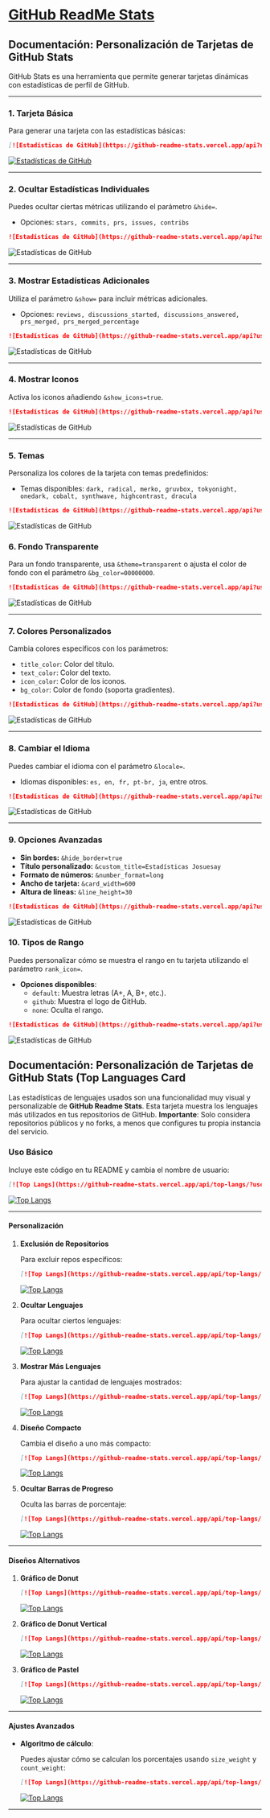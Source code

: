 # [GitHub ReadMe Stats](https://github.com/anuraghazra/github-readme-stats "GitHub Readme Stats")

## Documentación: Personalización de Tarjetas de GitHub Stats

GitHub Stats es una herramienta que permite generar tarjetas dinámicas con estadísticas de perfil de GitHub.

---

### **1. Tarjeta Básica**

Para generar una tarjeta con las estadísticas básicas:

```markdown
[![Estadísticas de GitHub](https://github-readme-stats.vercel.app/api?username=josuesay)](https://github.com/anuraghazra/github-readme-stats)
```

[![Estadísticas de GitHub](https://github-readme-stats.vercel.app/api?username=josuesay)](https://github.com/anuraghazra/github-readme-stats)

---

### **2. Ocultar Estadísticas Individuales**

Puedes ocultar ciertas métricas utilizando el parámetro `&hide=`.

- Opciones: `stars, commits, prs, issues, contribs`

```markdown
![Estadísticas de GitHub](https://github-readme-stats.vercel.app/api?username=josuesay&hide=contribs,prs)
```

![Estadísticas de GitHub](https://github-readme-stats.vercel.app/api?username=josuesay&hide=contribs,prs)

---

### **3. Mostrar Estadísticas Adicionales**

Utiliza el parámetro `&show=` para incluir métricas adicionales.

- Opciones: `reviews, discussions_started, discussions_answered, prs_merged, prs_merged_percentage`

```markdown
![Estadísticas de GitHub](https://github-readme-stats.vercel.app/api?username=josuesay&show=reviews,prs_merged,prs_merged_percentage)
```

![Estadísticas de GitHub](https://github-readme-stats.vercel.app/api?username=josuesay&show=reviews,prs_merged,prs_merged_percentage)

---

### **4. Mostrar Iconos**

Activa los iconos añadiendo `&show_icons=true`.

```markdown
![Estadísticas de GitHub](https://github-readme-stats.vercel.app/api?username=josuesay&show_icons=true)
```

![Estadísticas de GitHub](https://github-readme-stats.vercel.app/api?username=josuesay&show_icons=true)

---

### **5. Temas**

Personaliza los colores de la tarjeta con temas predefinidos:

- Temas disponibles: `dark, radical, merko, gruvbox, tokyonight, onedark, cobalt, synthwave, highcontrast, dracula`

```markdown
![Estadísticas de GitHub](https://github-readme-stats.vercel.app/api?username=josuesay&theme=radical&show_icons=true)
```

![Estadísticas de GitHub](https://github-readme-stats.vercel.app/api?username=josuesay&theme=radical&show_icons=true)

### **6. Fondo Transparente**

Para un fondo transparente, usa `&theme=transparent` o ajusta el color de fondo con el parámetro `&bg_color=00000000`.

```markdown
![Estadísticas de GitHub](https://github-readme-stats.vercel.app/api?username=josuesay&theme=transparent)
```

![Estadísticas de GitHub](https://github-readme-stats.vercel.app/api?username=josuesay&theme=transparent)

---

### **7. Colores Personalizados**

Cambia colores específicos con los parámetros:

- `title_color`: Color del título.
- `text_color`: Color del texto.
- `icon_color`: Color de los iconos.
- `bg_color`: Color de fondo (soporta gradientes).

```markdown
![Estadísticas de GitHub](https://github-readme-stats.vercel.app/api?username=josuesay&title_color=ff5733&text_color=ffffff&icon_color=00ff00&bg_color=45,000000,1e90ff)
```

![Estadísticas de GitHub](https://github-readme-stats.vercel.app/api?username=josuesay&title_color=ff5733&text_color=ffffff&icon_color=00ff00&bg_color=45,000000,1e90ff)

---

### **8. Cambiar el Idioma**

Puedes cambiar el idioma con el parámetro `&locale=`.

- Idiomas disponibles: `es, en, fr, pt-br, ja`, entre otros.

```markdown
![Estadísticas de GitHub](https://github-readme-stats.vercel.app/api?username=josuesay&locale=es)
```

![Estadísticas de GitHub](https://github-readme-stats.vercel.app/api?username=josuesay&locale=es)

---

### **9. Opciones Avanzadas**

- **Sin bordes:** `&hide_border=true`
- **Título personalizado:** `&custom_title=Estadísticas Josuesay`
- **Formato de números:** `&number_format=long`
- **Ancho de tarjeta:** `&card_width=600`
- **Altura de líneas:** `&line_height=30`

```markdown
![Estadísticas de GitHub](https://github-readme-stats.vercel.app/api?username=josuesay&hide_border=true&custom_title=Estadísticas%20Josuesay&line_height=30)
```

![Estadísticas de GitHub](https://github-readme-stats.vercel.app/api?username=josuesay&hide_border=true&custom_title=Estadísticas%20Josuesay&line_height=30)

### **10. Tipos de Rango**

Puedes personalizar cómo se muestra el rango en tu tarjeta utilizando el parámetro `rank_icon=`.

- **Opciones disponibles**:
  - `default`: Muestra letras (A+, A, B+, etc.).
  - `github`: Muestra el logo de GitHub.
  - `none`: Oculta el rango.

```markdown
![Estadísticas de GitHub](https://github-readme-stats.vercel.app/api?username=josuesay&rank_icon=github)
```

![Estadísticas de GitHub](https://github-readme-stats.vercel.app/api?username=josuesay&rank_icon=github)

## Documentación: Personalización de Tarjetas de GitHub Stats (Top Languages Card

Las estadísticas de lenguajes usados son una funcionalidad muy visual y personalizable de **GitHub Readme Stats**. Esta tarjeta muestra los lenguajes más utilizados en tus repositorios de GitHub. **Importante**: Solo considera repositorios públicos y no forks, a menos que configures tu propia instancia del servicio.

### **Uso Básico**

Incluye este código en tu README y cambia el nombre de usuario:

```markdown
[![Top Langs](https://github-readme-stats.vercel.app/api/top-langs/?username=josuesay)](https://github.com/anuraghazra/github-readme-stats)
```

[![Top Langs](https://github-readme-stats.vercel.app/api/top-langs/?username=josuesay)](https://github.com/anuraghazra/github-readme-stats)

---

#### **Personalización**

1. **Exclusión de Repositorios**

   Para excluir repos específicos:

   ```markdown
   [![Top Langs](https://github-readme-stats.vercel.app/api/top-langs/?username=josuesay&exclude_repo=repo1,repo2)](https://github.com/anuraghazra/github-readme-stats)
   ```

   [![Top Langs](https://github-readme-stats.vercel.app/api/top-langs/?username=josuesay&exclude_repo=repo1,repo2)](https://github.com/anuraghazra/github-readme-stats)

2. **Ocultar Lenguajes**

   Para ocultar ciertos lenguajes:

   ```markdown
   [![Top Langs](https://github-readme-stats.vercel.app/api/top-langs/?username=josuesay&hide=lenguaje1,lenguaje2)](https://github.com/anuraghazra/github-readme-stats)
   ```

    [![Top Langs](https://github-readme-stats.vercel.app/api/top-langs/?username=josuesay&hide=html)](https://github.com/anuraghazra/github-readme-stats)

3. **Mostrar Más Lenguajes**

   Para ajustar la cantidad de lenguajes mostrados:

   ```markdown
   [![Top Langs](https://github-readme-stats.vercel.app/api/top-langs/?username=josuesay&langs_count=8)](https://github.com/anuraghazra/github-readme-stats)
   ```

    [![Top Langs](https://github-readme-stats.vercel.app/api/top-langs/?username=josuesay&langs_count=8)](https://github.com/anuraghazra/github-readme-stats)

4. **Diseño Compacto**

   Cambia el diseño a uno más compacto:

   ```markdown
   [![Top Langs](https://github-readme-stats.vercel.app/api/top-langs/?username=josuesay&layout=compact)](https://github.com/anuraghazra/github-readme-stats)
   ```

    [![Top Langs](https://github-readme-stats.vercel.app/api/top-langs/?username=josuesay&layout=compact)](https://github.com/anuraghazra/github-readme-stats)

5. **Ocultar Barras de Progreso**

   Oculta las barras de porcentaje:

   ```markdown
   [![Top Langs](https://github-readme-stats.vercel.app/api/top-langs/?username=josuesay&hide_progress=true)](https://github.com/anuraghazra/github-readme-stats)
   ```

   [![Top Langs](https://github-readme-stats.vercel.app/api/top-langs/?username=josuesay&hide_progress=true)](https://github.com/anuraghazra/github-readme-stats)

---

#### **Diseños Alternativos**

1. **Gráfico de Donut**

   ```markdown
   [![Top Langs](https://github-readme-stats.vercel.app/api/top-langs/?username=josuesay&layout=donut)](https://github.com/anuraghazra/github-readme-stats)
   ```

   [![Top Langs](https://github-readme-stats.vercel.app/api/top-langs/?username=josuesay&layout=donut)](https://github.com/anuraghazra/github-readme-stats)

2. **Gráfico de Donut Vertical**

   ```markdown
   [![Top Langs](https://github-readme-stats.vercel.app/api/top-langs/?username=josuesay&layout=donut-vertical)](https://github.com/anuraghazra/github-readme-stats)
   ```

   [![Top Langs](https://github-readme-stats.vercel.app/api/top-langs/?username=josuesay&layout=donut-vertical)](https://github.com/anuraghazra/github-readme-stats)

3. **Gráfico de Pastel**

   ```markdown
   [![Top Langs](https://github-readme-stats.vercel.app/api/top-langs/?username=josuesay&layout=pie)](https://github.com/anuraghazra/github-readme-stats)
   ```

   [![Top Langs](https://github-readme-stats.vercel.app/api/top-langs/?username=josuesay&layout=pie)](https://github.com/anuraghazra/github-readme-stats)

---

#### **Ajustes Avanzados**

- **Algoritmo de cálculo**:  
  
  Puedes ajustar cómo se calculan los porcentajes usando `size_weight` y `count_weight`:

  ```markdown
  [![Top Langs](https://github-readme-stats.vercel.app/api/top-langs/?username=josuesay&size_weight=0.5&count_weight=0.5)](https://github.com/anuraghazra/github-readme-stats)
  ```

   [![Top Langs](https://github-readme-stats.vercel.app/api/top-langs/?username=josuesay&size_weight=0.5&count_weight=0.5)](https://github.com/anuraghazra/github-readme-stats)

---
